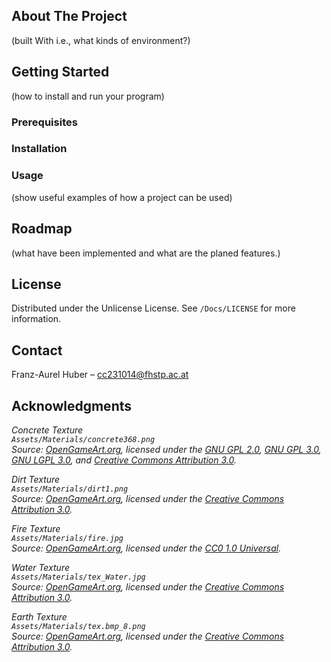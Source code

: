 ## About The Project
(built With i.e., what kinds of environment?)

## Getting Started 
(how to install and run your program)

### Prerequisites
### Installation
### Usage
(show useful examples of how a project can be used)

## Roadmap 
(what have been implemented and what are the planed features.)

## License 
Distributed under the Unlicense License. See `/Docs/LICENSE` for more information.

## Contact
Franz-Aurel Huber – [cc231014@fhstp.ac.at](mailto:cc231014@fhstp.ac.at)

## Acknowledgments
*Concrete Texture  
`Assets/Materials/concrete368.png`  
Source: [OpenGameArt.org](https://opengameart.org/node/9981), licensed under the [GNU GPL 2.0](https://www.gnu.org/licenses/old-licenses/gpl-2.0.en.html), [GNU GPL 3.0](https://www.gnu.org/licenses/gpl-3.0.en.html), [GNU LGPL 3.0](https://www.gnu.org/licenses/lgpl-3.0.en.html), and [Creative Commons Attribution 3.0](https://creativecommons.org/licenses/by/3.0/).*

*Dirt Texture  
`Assets/Materials/dirt1.png`  
Source: [OpenGameArt.org](https://opengameart.org/content/dirt-004), licensed under the [Creative Commons Attribution 3.0](https://creativecommons.org/licenses/by/3.0/).*

*Fire Texture  
`Assets/Materials/fire.jpg`  
Source: [OpenGameArt.org](https://opengameart.org/node/7763), licensed under the [CC0 1.0 Universal](https://creativecommons.org/publicdomain/zero/1.0/).*

*Water Texture  
`Assets/Materials/tex_Water.jpg`  
Source: [OpenGameArt.org](https://opengameart.org/node/10510), licensed under the [Creative Commons Attribution 3.0](https://creativecommons.org/licenses/by/3.0/).*

*Earth Texture  
`Assets/Materials/tex.bmp_8.png`  
Source: [OpenGameArt.org](https://opengameart.org/node/12616), licensed under the [Creative Commons Attribution 3.0](https://creativecommons.org/licenses/by/3.0/).*